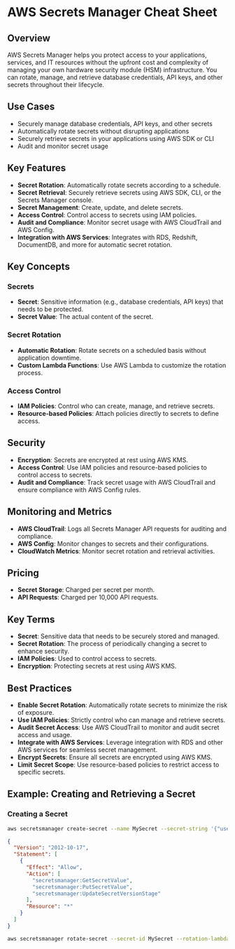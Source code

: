 # AWS Secrets Manager Cheat Sheet

## Overview
AWS Secrets Manager helps you protect access to your applications, services, and IT resources without the upfront cost and complexity of managing your own hardware security module (HSM) infrastructure. You can rotate, manage, and retrieve database credentials, API keys, and other secrets throughout their lifecycle.

## Use Cases
- Securely manage database credentials, API keys, and other secrets
- Automatically rotate secrets without disrupting applications
- Securely retrieve secrets in your applications using AWS SDK or CLI
- Audit and monitor secret usage

## Key Features
- **Secret Rotation**: Automatically rotate secrets according to a schedule.
- **Secret Retrieval**: Securely retrieve secrets using AWS SDK, CLI, or the Secrets Manager console.
- **Secret Management**: Create, update, and delete secrets.
- **Access Control**: Control access to secrets using IAM policies.
- **Audit and Compliance**: Monitor secret usage with AWS CloudTrail and AWS Config.
- **Integration with AWS Services**: Integrates with RDS, Redshift, DocumentDB, and more for automatic secret rotation.

## Key Concepts

### Secrets
- **Secret**: Sensitive information (e.g., database credentials, API keys) that needs to be protected.
- **Secret Value**: The actual content of the secret.

### Secret Rotation
- **Automatic Rotation**: Rotate secrets on a scheduled basis without application downtime.
- **Custom Lambda Functions**: Use AWS Lambda to customize the rotation process.

### Access Control
- **IAM Policies**: Control who can create, manage, and retrieve secrets.
- **Resource-based Policies**: Attach policies directly to secrets to define access.

## Security
- **Encryption**: Secrets are encrypted at rest using AWS KMS.
- **Access Control**: Use IAM policies and resource-based policies to control access to secrets.
- **Audit and Compliance**: Track secret usage with AWS CloudTrail and ensure compliance with AWS Config rules.

## Monitoring and Metrics
- **AWS CloudTrail**: Logs all Secrets Manager API requests for auditing and compliance.
- **AWS Config**: Monitor changes to secrets and their configurations.
- **CloudWatch Metrics**: Monitor secret rotation and retrieval activities.

## Pricing
- **Secret Storage**: Charged per secret per month.
- **API Requests**: Charged per 10,000 API requests.

## Key Terms
- **Secret**: Sensitive data that needs to be securely stored and managed.
- **Secret Rotation**: The process of periodically changing a secret to enhance security.
- **IAM Policies**: Used to control access to secrets.
- **Encryption**: Protecting secrets at rest using AWS KMS.

## Best Practices
- **Enable Secret Rotation**: Automatically rotate secrets to minimize the risk of exposure.
- **Use IAM Policies**: Strictly control who can manage and retrieve secrets.
- **Audit Secret Access**: Use AWS CloudTrail to monitor and audit secret access and usage.
- **Integrate with AWS Services**: Leverage integration with RDS and other AWS services for seamless secret management.
- **Encrypt Secrets**: Ensure all secrets are encrypted using AWS KMS.
- **Limit Secret Scope**: Use resource-based policies to restrict access to specific secrets.

## Example: Creating and Retrieving a Secret

### Creating a Secret
```sh
aws secretsmanager create-secret --name MySecret --secret-string '{"username":"admin","password":"password123"}'

```

```json
{
  "Version": "2012-10-17",
  "Statement": [
    {
      "Effect": "Allow",
      "Action": [
        "secretsmanager:GetSecretValue",
        "secretsmanager:PutSecretValue",
        "secretsmanager:UpdateSecretVersionStage"
      ],
      "Resource": "*"
    }
  ]
}
```

```bash
aws secretsmanager rotate-secret --secret-id MySecret --rotation-lambda-arn arn:aws:lambda:us-west-2:123456789012:function:MyRotationFunction --rotation-interval 30
```

